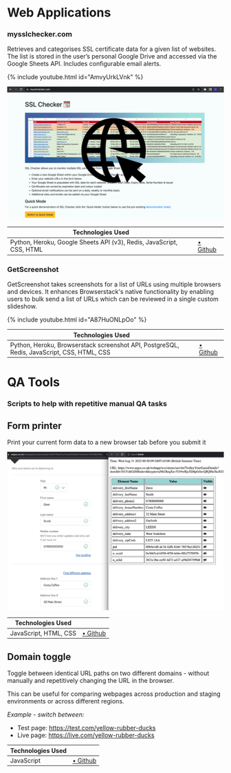 # Web Applications

### mysslchecker.com

Retrieves and categorises SSL certificate data for a given list of websites. The list is stored in the user’s personal Google Drive and accessed via the Google Sheets API. Includes configurable email alerts.

{% include youtube.html id="AmvyUrkLVnk" %}

<img src="my-ssl-checker-www.png" alt="mysslchecker" width="640">

| Technologies Used                                                    |                                                        |
| -------------------------------------------------------------------- | ------------------------------------------------------ |
| Python, Heroku, Google Sheets API (v3), Redis, JavaScript, CSS, HTML | [• Github](https://github.com/rintin-tim/mysslchecker) |

### GetScreenshot

GetScreenshot takes screenshots for a list of URLs using multiple browsers and devices. It enhances Browserstack's native functionality by enabling users to bulk send a list of URLs which can be reviewed in a single custom slideshow.

{% include youtube.html id="A87HuONLpOo" %}
<br />

| Technologies Used                                                                          |                                                        |
| ------------------------------------------------------------------------------------------ | ------------------------------------------------------ |
| Python, Heroku, Browserstack screenshot API, PostgreSQL, Redis, JavaScript, CSS, HTML, CSS | [• Github](https://github.com/rintin-tim/mysslchecker) |

# QA Tools

### Scripts to help with repetitive manual QA tasks

## Form printer

Print your current form data to a new browser tab before you submit it

<a href="https://github.com/rintin-tim/print_form" target="_blank"><img src="print-form.png" alt="print form example" width="640"></a>

| Technologies Used     |                                                      |
| --------------------- | ---------------------------------------------------- |
| JavaScript, HTML, CSS | [• Github](https://github.com/rintin-tim/print_form) |

## Domain toggle

Toggle between identical URL paths on two different domains - without manually and repetitively changing the URL in the browser.

This can be useful for comparing webpages across production and staging environments or across different regions.

_Example - switch between:_

- Test page: https://test.com/yellow-rubber-ducks
- Live page: https://live.com/yellow-rubber-ducks

| Technologies Used |                                                         |
| ----------------- | ------------------------------------------------------- |
| JavaScript        | [• Github](https://github.com/rintin-tim/domain_toggle) |

